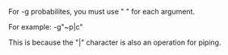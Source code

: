 For -g probabilites, you must use " " for each argument.

For example: -g"~p|c"

This is because the "|" character is also an operation for piping. 
